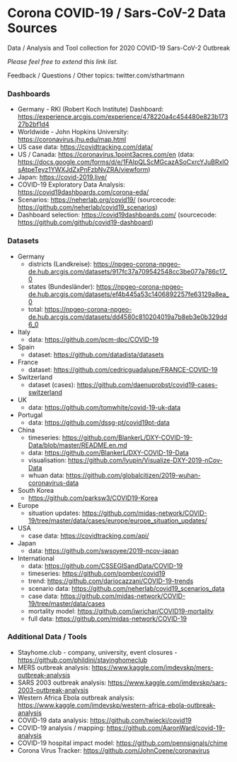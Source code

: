 # Corona COVID-19 / Sars-CoV-2 Data Sources

Data / Analysis and Tool collection for 2020 COVID-19 Sars-CoV-2 Outbreak

*Please feel free to extend this link list.*

Feedback / Questions / Other topics: twitter.com/sthartmann

### Dashboards

* Germany - RKI (Robert Koch Institute) Dashboard: https://experience.arcgis.com/experience/478220a4c454480e823b17327b2bf1d4
* Worldwide - John Hopkins University: https://coronavirus.jhu.edu/map.html
* US case data: https://covidtracking.com/data/
* US / Canada: https://coronavirus.1point3acres.com/en (data: https://docs.google.com/forms/d/e/1FAIpQLScMGcazASoCxrcYJuBRxlOsAtpeTeyz1YWXJdZxPnFzbNvZRA/viewform)
* Japan: https://covid-2019.live/
* COVID-19 Exploratory Data Analysis: https://covid19dashboards.com/corona-eda/
* Scenarios: https://neherlab.org/covid19/ (sourcecode: https://github.com/neherlab/covid19_scenarios)
* Dashboard selection: https://covid19dashboards.com/ (sourcecode: https://github.com/github/covid19-dashboard)

### Datasets

* Germany
	* districts (Landkreise): https://npgeo-corona-npgeo-de.hub.arcgis.com/datasets/917fc37a709542548cc3be077a786c17_0
	* states (Bundesländer): https://npgeo-corona-npgeo-de.hub.arcgis.com/datasets/ef4b445a53c1406892257fe63129a8ea_0
	* total: https://npgeo-corona-npgeo-de.hub.arcgis.com/datasets/dd4580c810204019a7b8eb3e0b329dd6_0
* Italy
  * data: https://github.com/pcm-dpc/COVID-19
* Spain
  * dataset: https://github.com/datadista/datasets
* France
  * dataset: https://github.com/cedricguadalupe/FRANCE-COVID-19
* Switzerland
  * dataset (cases): https://github.com/daenuprobst/covid19-cases-switzerland
* UK
  * data: https://github.com/tomwhite/covid-19-uk-data
* Portugal
  * data: https://github.com/dssg-pt/covid19pt-data
* China
  * timeseries: https://github.com/BlankerL/DXY-COVID-19-Data/blob/master/README.en.md
  * data: https://github.com/BlankerL/DXY-COVID-19-Data
  * visualisation: https://github.com/lyupin/Visualize-DXY-2019-nCov-Data
  * whuan data: https://github.com/globalcitizen/2019-wuhan-coronavirus-data
* South Korea
  * https://github.com/parksw3/COVID19-Korea
* Europe
  * situation updates: https://github.com/midas-network/COVID-19/tree/master/data/cases/europe/europe_situation_updates/
* USA
  * case data: https://covidtracking.com/api/
* Japan
  * data: https://github.com/swsoyee/2019-ncov-japan
* International
  * data: https://github.com/CSSEGISandData/COVID-19
  * timeseries: https://github.com/pomber/covid19
  * trend: https://github.com/dariocazzani/COVID-19-trends
  * scenario data: https://github.com/neherlab/covid19_scenarios_data
  * case data: https://github.com/midas-network/COVID-19/tree/master/data/cases
  * mortality model: https://github.com/jwrichar/COVID19-mortality 
  * full data: https://github.com/midas-network/COVID-19

### Additional Data / Tools

* Stayhome.club - company, university, event closures - https://github.com/phildini/stayinghomeclub
* MERS outbreak analysis: https://www.kaggle.com/imdevskp/mers-outbreak-analysis
* SARS 2003 outbreak analysis: https://www.kaggle.com/imdevskp/sars-2003-outbreak-analysis
* Western Africa Ebola outbreak analysis: https://www.kaggle.com/imdevskp/western-africa-ebola-outbreak-analysis
* COVID-19 data analysis: https://github.com/twiecki/covid19
* COVID-19 analysis / mapping: https://github.com/AaronWard/covid-19-analysis
* COVID-19 hospital impact model: https://github.com/pennsignals/chime
* Corona Virus Tracker: https://github.com/JohnCoene/coronavirus



